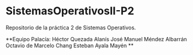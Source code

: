 # SistemasOperativosII-P2
Repositorio de la práctica 2 de Sistemas Operativos.

**Equipo Palacía:
Héctor Quezada Alanís
José Manuel Méndez Albarrán
Octavio de Marcelo Chang
Esteban Ayala Mayén
**
